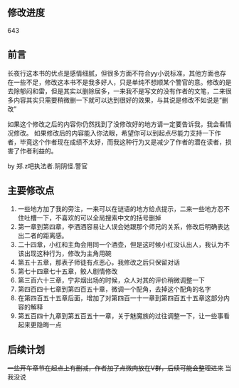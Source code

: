 ## 修改进度
643

## 前言
长夜行这本书的优点是感情细腻，但很多方面不符合yy小说标准，其他方面也存在一些不足，修改这本书不是我多好人，只是单纯不想顺某个警官的意。修改的是去除郁闷和雷，但是其实以删除居多，一来我不是写文的没有作者的文笔，二来很多内容其实只需要稍微删一下就可以达到很好的效果，与其说是修改不如说是“删改”

如果这个修改之后的内容你仍然找到了没修改好的地方请一定要告诉我，我会看情况修改。
如果修改后的内容能入你法眼，希望你可以到起点尽能力支持一下作者，毕竟这个作者现在成绩不太好，而我这种行为又是减少了作者的潜在读者，损害了作者利益的。


by 郑.z吧执法者.阴阴怪.警官

## 主要修改点

1. 一些地方加了我的旁注，一来可以在谜语的地方给点提示，二来一些地方忍不住吐槽一下，不喜欢的可以全局搜索中文的括号删掉
2. 第一章到第四章，李酒酒容易让人误会她跟那个师兄的关系，修改后明确表达出二者的距离感。
3. 二十四章，小红和主角会用同一个酒壶，但是这时候小红没认出人，我认为不该出现这种行为，修改为主角用碗
4. 第五十五章，那表子师徒有点恶心，我修改之后只保留对话
5. 第七十四章七十五章，鲛人剧情修改
6. 第三百六十三章，宁非烟出场的时候，众人对其的评价稍微调整一下
7. 第四百四十七章到第四百五十章，微调一个配角，去掉这个配角的名字
8. 在第四百五十五章后面，增加了对第四百一十一章到第四百五十五章这部分内容的解释
9. 第五百四十九章到第五百五十一章，关于魅魔族的过往调整一下，让一些事看起来更隐晦一点

## 后续计划
~~一些开车章节在起点上有删减，作者加了点微肉放在V群，后续可能会整理进来~~ 当我没说